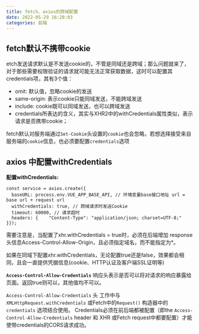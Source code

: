 ```yaml
---
title: fetch、axios的跨域配置
date: 2022-05-29 16:28:03
categories: 前端
---
```

## fetch默认不携带cookie
etch发送请求默认是不发送cookie的，不管是同域还是跨域；那么问题就来了，对于那些需要权限验证的请求就可能无法正常获取数据，这时可以配置其credentials项，其有3个值：

- omit: 默认值，忽略cookie的发送
- same-origin: 表示cookie只能同域发送，不能跨域发送
- include: cookie既可以同域发送，也可以跨域发送
- credentials所表达的含义，其实与XHR2中的withCredentials属性类似，表示请求是否携带cookie；

fetch默认对服务端通过`Set-Cookie`头设置的`cookie`也会忽略，若想选择接受来自服务端的`cookie`信息，也必须要配置`credentials`选项

## axios 中配置withCredentials
**配置withCredentials:**

```
const service = axios.create({  
  baseURL: process.env.VUE_APP_BASE_API, // 环境变量base接口地址 url = base url + request url  
  withCredentials: true, // 跨域请求时发送Cookie  
  timeout: 60000, // 请求超时  
  headers: {    "Content-Type": "application/json; charset=UTF-8;"  }});
```

需要注意是，当配置了xhr.withCredentials = true时，必须在后端增加 response 头信息Access-Control-Allow-Origin，且必须指定域名，而不能指定为*。

如果在同域下配置xhr.withCredentials，无论配置true还是false，效果都会相同，且会一直提供凭据信息(cookie、HTTP认证及客户端SSL证明等)

**`Access-Control-Allow-Credentials`** 响应头表示是否可以将对请求的响应暴露给页面。返回true则可以，其他值均不可以。

`Access-Control-Allow-Credentials` 头 工作中与`XMLHttpRequest.withCredentials` 或Fetch中的`Request()` 构造器中的`credentials` 选项结合使用。
Credentials必须在前后端都被配置（即the `Access-Control-Allow-Credentials` header 和 XHR 或Fetch request中都要配置）才能使带credentials的CORS请求成功。

